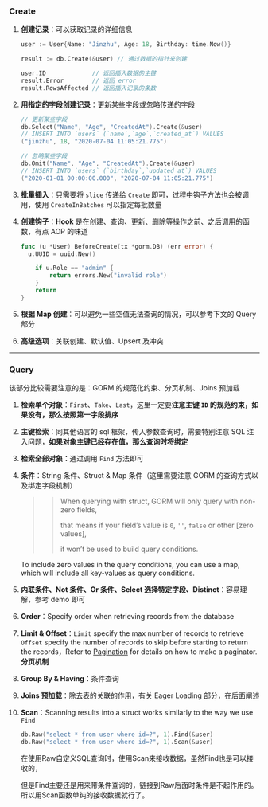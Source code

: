 ### Create

1. <strong>创建记录</strong>：可以获取记录的详细信息

   ````go
   user := User{Name: "Jinzhu", Age: 18, Birthday: time.Now()}
   
   result := db.Create(&user) // 通过数据的指针来创建
   
   user.ID             // 返回插入数据的主键
   result.Error        // 返回 error
   result.RowsAffected // 返回插入记录的条数
   ````

2. <strong>用指定的字段创建记录</strong>：更新某些字段或忽略传递的字段

   ````go
   // 更新某些字段
   db.Select("Name", "Age", "CreatedAt").Create(&user)
   // INSERT INTO `users` (`name`,`age`,`created_at`) VALUES 
   ("jinzhu", 18, "2020-07-04 11:05:21.775")
   
   // 忽略某些字段
   db.Omit("Name", "Age", "CreatedAt").Create(&user)
   // INSERT INTO `users` (`birthday`,`updated_at`) VALUES 
   ("2020-01-01 00:00:00.000", "2020-07-04 11:05:21.775")
   ````

3. <strong>批量插入</strong>：只需要将 `slice` 传递给 `Create` 即可，过程中钩子方法也会被调用，使用 `CreateInBatches` 可以指定每批数量

4. <strong>创建钩子</strong>：<strong>Hook</strong> 是在创建、查询、更新、删除等操作之前、之后调用的函数，有点 AOP 的味道

   ```go
   func (u *User) BeforeCreate(tx *gorm.DB) (err error) {
     u.UUID = uuid.New()
   
       if u.Role == "admin" {
           return errors.New("invalid role")
       }
       return
   }
   ```

5. <strong>根据 Map 创建</strong>：可以避免一些空值无法查询的情况，可以参考下文的 Query 部分

6. <strong>高级选项</strong>：关联创建、默认值、Upsert 及冲突

---

### Query

该部分比较需要注意的是：GORM 的规范化约束、分页机制、Joins 预加载

1. <strong>检索单个对象</strong>：`First`、`Take`、`Last`，这里一定要<strong>注意主键 `ID` 的规范约束，如果没有，那么按照第一字段排序</strong>

2. <strong>主键检索</strong>：同其他语言的 sql 框架，传入参数查询时，需要特别注意 SQL 注入问题，<strong>如果对象主键已经存在值，那么查询时将绑定</strong>

3. <strong>检索全部对象：</strong>通过调用  `Find` 方法即可

4. <strong>条件</strong>：String 条件、Struct & Map 条件（这里需要注意 GORM 的查询方式以及绑定字段机制）

   > > When querying with struct, GORM will only query with non-zero fields, 
   > >
   > > that means if your field’s value is `0`, `''`, `false` or other [zero values], 
   > >
   > > it won’t be used to build query conditions.

   To include zero values in the query conditions, you can use a map, which will include all key-values as query conditions.

5. <strong>内联条件、Not 条件、Or 条件、Select 选择特定字段、Distinct</strong>：容易理解，参考 demo 即可

6. <strong>Order</strong>：Specify order when retrieving records from the database

7. <strong>Limit & Offset</strong>：`Limit` specify the max number of records to retrieve `Offset` specify the number of records to skip before starting to return the records，Refer to [Pagination](https://gorm.io/zh_CN/docs/scopes.html#pagination) for details on how to make a paginator.<strong>分页机制</strong>

8. <strong>Group By & Having</strong>：条件查询

9. <strong>Joins 预加载</strong>：除去表的关联的作用，有关 Eager Loading 部分，在后面阐述

10. <strong>Scan</strong>：Scanning results into a struct works similarly to the way we use `Find`

    ```go
    db.Raw("select * from user where id=?", 1).Find(&user)
    db.Raw("select * from user where id=?", 1).Scan(&user)
    ```

    在使用Raw自定义SQL查询时，使用Scan来接收数据，虽然Find也是可以接收的，

    但是Find主要还是用来带条件查询的，链接到Raw后面时条件是不起作用的。所以用Scan函数单纯的接收数据就行了。

